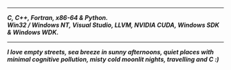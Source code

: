 ----------------
___C, C++, Fortran, x86-64 & Python.___      
___Win32 / Windows NT, Visual Studio, LLVM, NVIDIA CUDA, Windows SDK & Windows WDK.___    

---------------

___I love empty streets, sea breeze in sunny afternoons, quiet places with minimal cognitive pollution, misty cold moonlit nights, travelling and C :)___

